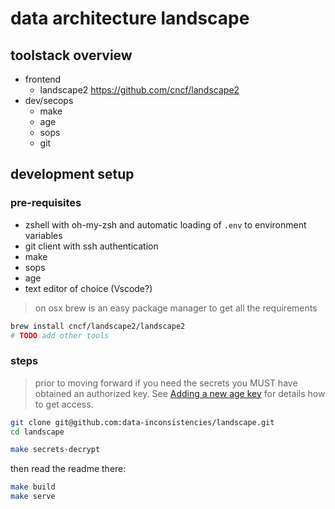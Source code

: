 # data architecture landscape

## toolstack overview

- frontend
    - landscape2 https://github.com/cncf/landscape2
- dev/secops
    - make
    - age
    - sops
    - git


## development setup

### pre-requisites

- zshell with oh-my-zsh and automatic loading of `.env` to environment variables
- git client with ssh authentication
- make
- sops
- age
- text editor of choice (Vscode?)

> on osx brew is an easy package manager to get all the requirements 

```bash
brew install cncf/landscape2/landscape2
# TODO add other tools
```

### steps

> prior to moving forward if you need the secrets you MUST have obtained an authorized key. See [Adding a new age key](documentation/secops/add-key.md) for details how to get access.

```bash
git clone git@github.com:data-inconsistencies/landscape.git
cd landscape

make secrets-decrypt
```

then read the readme there:

```bash
make build
make serve
```
